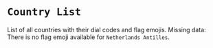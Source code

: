 # `Country List`

List of all countries with their dial codes and flag emojis.
Missing data: There is no flag emoji available for `Netherlands Antilles`.
